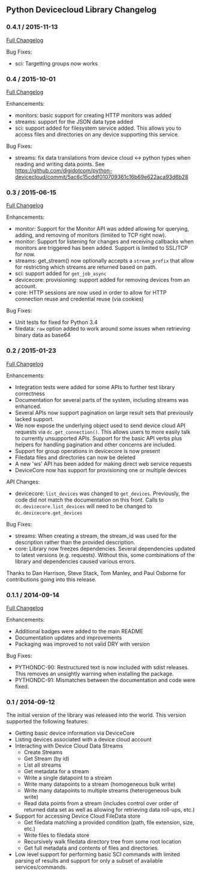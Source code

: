 ## Python Devicecloud Library Changelog

### 0.4.1 / 2015-11-13
[Full Changelog](https://github.com/digidotcom/python-devicecloud/compare/0.4...0.4.1)

Bug Fixes:

* sci: Targetting groups now works

### 0.4 / 2015-10-01
[Full Changelog](https://github.com/digidotcom/python-devicecloud/compare/0.3...0.4)

Enhancements:

* monitors: basic support for creating HTTP monitors was added
* streams: support for the JSON data type added
* sci: support added for filesystem service added.  This allows you to
  access files and directories on any device supporting this service.

Bug Fixes:

* streams: fix data translations from device cloud <-> python types
  when reading and writing data points.  See
  https://github.com/digidotcom/python-devicecloud/commit/5ac6c15cddf010709361c16b69e622aca93d6b28

### 0.3 / 2015-06-15
[Full Changelog](https://github.com/digidotcom/python-devicecloud/compare/0.2...0.3)

Enhancements:

* monitor: Support for the Monitor API was added allowing for
  querying, adding, and removing of monitors (limiited to TCP right
  now).
* monitor: Support for listening for changes and receiving callbacks
  when monitors are triggered has been added.  Support is limited to
  SSL/TCP for now.
* streams: get_stream() now optionally accepts a ``stream_prefix``
  that allow for restricting which streams are returned based on path.
* sci: support added for ``get_job_async``
* devicecore: provisioning: support added for removing devices from an
  account.
* core: HTTP sessions are now used in order to allow for HTTP
  connection reuse and credential reuse (via cookies)

Bug Fixes:

* Unit tests for fixed for Python 3.4
* filedata: ``raw`` option added to work around some issues when
  retrieving binary data as base64

### 0.2 / 2015-01-23
[Full Changelog](https://github.com/digidotcom/python-devicecloud/compare/0.1.1...0.2)

Enhancements:

* Integration tests were added for some APIs to further test library correctness
* Documentation for several parts of the system, including streams
  was enhanced.
* Several APIs now support pagination on large result sets that previously lacked support.
* We now expose the underlying object used to send device cloud API requests via
  `dc.get_connection()`.  This allows users to more easily talk to currently unsupported
  APIs.  Support for the basic API verbs plus helpers for handling pagination and other
  concerns are included.
* Support for group operations in devicecore is now present
* Filedata files and directories can now be deleted
* A new 'ws' API has been added for making direct web service requests
* DeviceCore now has support for provisioning one or multiple devices

API Changes:

* devicecore: `list_devices` was changed to `get_devices`.  Previously, the
  code did not match the documentation on this front.  Calls to `dc.devicecore.list_devices`
  will need to be changed to `dc.devicecore.get_devices`

Bug Fixes:

* streams: When creating a stream, the stream_id was used for the description rather
  than the provided description.
* core: Library now freezes dependencies.  Several dependencies updated to latest
  versions (e.g. requests).  Without this, some combinations of the library
  and dependencies caused various errors.

Thanks to Dan Harrison, Steve Stack, Tom Manley, and Paul Osborne for contributions
going into this release.

### 0.1.1 / 2014-09-14
[Full Changelog](https://github.com/digidotcom/python-devicecloud/compare/0.1...0.1.1)

Enhancements:

* Additional badges were added to the main README
* Documentation updates and improvements
* Packaging was improved to not valid DRY with version

Bug Fixes:

* PYTHONDC-90: Restructured text is now included with sdist releases.  This removes
  an unsightly warning when installing the package.
* PYTHONDC-91: Mismatches between the documentation and code were fixed.

### 0.1 / 2014-09-12
The initial version of the library was released into the world.  This version
supported the following features:

* Getting basic device information via DeviceCore
* Listing devices associated with a device cloud account
* Interacting with Device Cloud Data Streams
  * Create Streams
  * Get Stream (by id)
  * List all streams
  * Get metadata for a stream
  * Write a single datapoint to a stream
  * Write many datapoints to a stream (homogeneous bulk write)
  * Write many datapoints to multiple streams (heterogeneous bulk write)
  * Read data points from a stream (includes control over order of
    returned data set as well as allowing for retrieving data
    roll-ups, etc.)
* Support for accessing Device Cloud FileData store
  * Get filedata matching a provided condition (path, file extension,
    size, etc.)
  * Write files to filedata store
  * Recursively walk filedata directory tree from some root location
  * Get full metadata and contents of files and directories.
* Low level support for performing basic SCI commands with limited parsing
  of results and support for only a subset of available services/commands.
